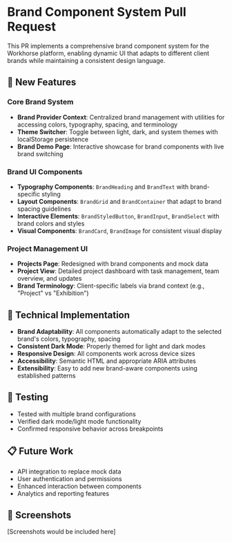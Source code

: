 # Brand Component System Pull Request

This PR implements a comprehensive brand component system for the Workhorse platform, enabling dynamic UI that adapts to different client brands while maintaining a consistent design language.

## 🌟 New Features

### Core Brand System
- **Brand Provider Context**: Centralized brand management with utilities for accessing colors, typography, spacing, and terminology
- **Theme Switcher**: Toggle between light, dark, and system themes with localStorage persistence
- **Brand Demo Page**: Interactive showcase for brand components with live brand switching

### Brand UI Components
- **Typography Components**: `BrandHeading` and `BrandText` with brand-specific styling
- **Layout Components**: `BrandGrid` and `BrandContainer` that adapt to brand spacing guidelines
- **Interactive Elements**: `BrandStyledButton`, `BrandInput`, `BrandSelect` with brand colors and styles
- **Visual Components**: `BrandCard`, `BrandImage` for consistent visual display

### Project Management UI
- **Projects Page**: Redesigned with brand components and mock data
- **Project View**: Detailed project dashboard with task management, team overview, and updates
- **Brand Terminology**: Client-specific labels via brand context (e.g., "Project" vs "Exhibition")

## 🔧 Technical Implementation

- **Brand Adaptability**: All components automatically adapt to the selected brand's colors, typography, spacing
- **Consistent Dark Mode**: Properly themed for light and dark modes
- **Responsive Design**: All components work across device sizes
- **Accessibility**: Semantic HTML and appropriate ARIA attributes
- **Extensibility**: Easy to add new brand-aware components using established patterns

## 🧪 Testing

- Tested with multiple brand configurations
- Verified dark mode/light mode functionality
- Confirmed responsive behavior across breakpoints

## 📋 Future Work

- API integration to replace mock data
- User authentication and permissions
- Enhanced interaction between components
- Analytics and reporting features

## 📸 Screenshots

[Screenshots would be included here] 